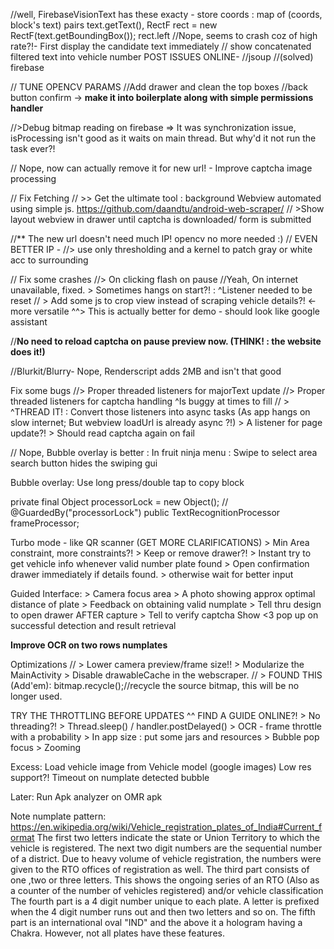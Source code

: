 //well, FirebaseVisionText has these exacty  - store coords : map of (coords, block's text) pairs
	text.getText(), RectF rect = new RectF(text.getBoundingBox()); rect.left
//Nope, seems to crash coz of high rate?!-  First display the candidate text immediately
// show concatenated filtered text into vehicle number
POST ISSUES ONLINE-
//jsoup
//(solved) firebase

// TUNE OPENCV PARAMS
//Add drawer and clean the top boxes
//back button confirm 
	-> **make it into boilerplate along with simple permissions handler**

//>Debug bitmap reading on firebase	=> It was synchronization issue, isProcessing isn't good as it waits on main thread. But why'd it not run the task ever?!

// Nope, now can actually remove it for new url! - Improve captcha image processing

// Fix Fetching 
	// >> Get the ultimate tool : background Webview automated using simple js.
		https://github.com/daandtu/android-web-scraper/
	//	>Show layout webview in drawer until captcha is downloaded/ form is submitted

//** The new url doesn't need much IP! opencv no more needed :)
// EVEN BETTER IP -
	//> use only thresholding and a kernel to patch gray or white acc to surrounding

// Fix some crashes
	//> On clicking flash on pause
	//Yeah, On internet unavailable, fixed. > Sometimes hangs on start?! : 
		^Listener needed to be reset
// > Add some js to crop view instead of scraping vehicle details?! <- more versatile
 	^^> This is actually better for demo - should look like google assistant

//**No need to reload captcha on pause preview now. (THINK! : the website does it!)**

//Blurkit/Blurry- Nope, Renderscript adds 2MB and isn't that good


Fix some bugs
	//> Proper threaded listeners for majorText update
	//> Proper threaded listeners for captcha handling
		^Is buggy at times to fill
	// > ^THREAD IT! : Convert those listeners into async tasks (As app hangs on slow internet; But webview loadUrl is already async ?!) 
	> A listener for page update?!
	> Should read captcha again on fail

// Nope, Bubble overlay is better : In fruit ninja menu :
	Swipe to select area
	search button hides the swiping gui

Bubble overlay: Use long press/double tap to copy block

private final Object processorLock = new Object();
// @GuardedBy("processorLock")
public TextRecognitionProcessor frameProcessor;

Turbo mode - like QR scanner (GET MORE CLARIFICATIONS)
	> Min Area constraint, more constraints?!
	> Keep or remove drawer?!
	> Instant try to get vehicle info whenever valid number plate found
	> Open confirmation drawer immediately if details found.
	> otherwise wait for better input

Guided Interface:
	> Camera focus area
	> A photo showing approx optimal distance of plate
	> Feedback on obtaining valid numplate
	> Tell thru design to open drawer AFTER capture
	> Tell to verify captcha
	Show <3 pop up on successful detection and result retrieval

**Improve OCR on two rows numplates**

Optimizations
	// > Lower camera preview/frame size!! 
	> Modularize the MainActivity
	> Disable drawableCache in the webscraper.
	// > FOUND THIS (Add'em): bitmap.recycle();//recycle the source bitmap, this will be no longer used.

TRY THE THROTTLING BEFORE UPDATES
	^^ FIND A GUIDE ONLINE?!
	> No threading?!
	> Thread.sleep() / handler.postDelayed()
	> OCR - frame throttle with a probability
	> In app size : put some jars and resources
	> Bubble pop focus
	> Zooming

Excess:
	Load vehicle image from Vehicle model (google images)
	Low res support?!
	Timeout on numplate detected bubble

Later:
	Run Apk analyzer on OMR apk


Note numplate pattern:
https://en.wikipedia.org/wiki/Vehicle_registration_plates_of_India#Current_format
    The first two letters indicate the state or Union Territory to which the vehicle is registered.
    The next two digit numbers are the sequential number of a district. Due to heavy volume of vehicle registration, the numbers were given to the RTO offices of registration as well.
    The third part consists of one ,two or three letters. This shows the ongoing series of an RTO (Also as a counter of the number of vehicles registered) and/or vehicle classification
    The fourth part is a 4 digit number unique to each plate. A letter is prefixed when the 4 digit number runs out and then two letters and so on.
    The fifth part is an international oval "IND" and the above it a hologram having a Chakra. However, not all plates have these features.